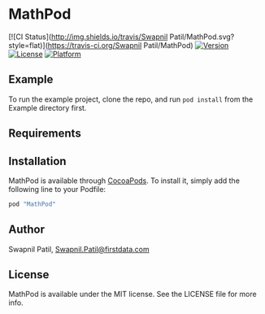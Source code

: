 # MathPod

[![CI Status](http://img.shields.io/travis/Swapnil Patil/MathPod.svg?style=flat)](https://travis-ci.org/Swapnil Patil/MathPod)
[![Version](https://img.shields.io/cocoapods/v/MathPod.svg?style=flat)](http://cocoapods.org/pods/MathPod)
[![License](https://img.shields.io/cocoapods/l/MathPod.svg?style=flat)](http://cocoapods.org/pods/MathPod)
[![Platform](https://img.shields.io/cocoapods/p/MathPod.svg?style=flat)](http://cocoapods.org/pods/MathPod)

## Example

To run the example project, clone the repo, and run `pod install` from the Example directory first.

## Requirements

## Installation

MathPod is available through [CocoaPods](http://cocoapods.org). To install
it, simply add the following line to your Podfile:

```ruby
pod "MathPod"
```

## Author

Swapnil Patil, Swapnil.Patil@firstdata.com

## License

MathPod is available under the MIT license. See the LICENSE file for more info.
